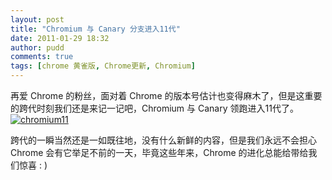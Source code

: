 ```yaml
---
layout: post
title: "Chromium 与 Canary 分支进入11代"
date: 2011-01-29 18:32
author: pudd
comments: true
tags: [chrome 黄雀版, Chrome更新, Chromium]
---
```

再爱 Chrome 的粉丝，面对着 Chrome 的版本号估计也变得麻木了，但是这重要的跨代时刻我们还是来记一记吧，Chromium 与 Canary 领跑进入11代了。
<a href="http://img.chromi.org/2011/01/chromium11.png">![](http://img.chromi.org/2011/01/chromium11.png "chromium11")</a>

跨代的一瞬当然还是一如既往地，没有什么新鲜的内容，但是我们永远不会担心 Chrome 会有它举足不前的一天，毕竟这些年来，Chrome 的进化总能给带给我们惊喜 : )
